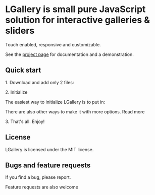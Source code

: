 # LGallery is small pure JavaScript solution for interactive galleries & sliders

Touch enabled, responsive and customizable.

See the [project page]() for documentation and a demonstration.

## Quick start

1\.  Download and add only 2 files:

<link rel="stylesheet" href="/path/to/lgallery.min.css">
<script src="/path/to/lgallery.min.js"></script>

2\.  Initialize

The easiest way to initialize LGallery is to put in:

<script>
  initLG()
</script>

There are also other ways to make it with more options. Read more

3\. That's all. Enjoy!


## License

LGallery is licensed under the MIT license.


## Bugs and feature requests

If you find a bug, please report.

Feature requests are also welcome
